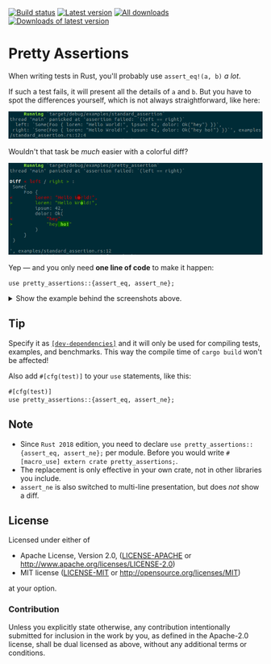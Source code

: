 [![Build status](https://travis-ci.org/colin-kiegel/rust-pretty-assertions.svg?branch=master)](https://travis-ci.org/colin-kiegel/rust-pretty-assertions)
[![Latest version](https://img.shields.io/crates/v/pretty-assertions.svg)](https://crates.io/crates/pretty-assertions)
[![All downloads](https://img.shields.io/crates/d/pretty-assertions.svg)](https://crates.io/crates/pretty-assertions)
[![Downloads of latest version](https://img.shields.io/crates/dv/pretty-assertions.svg)](https://crates.io/crates/pretty-assertions)

# Pretty Assertions

When writing tests in Rust, you'll probably use `assert_eq!(a, b)` _a lot_.

If such a test fails, it will present all the details of `a` and `b`. 
But you have to spot the differences yourself, which is not always straightforward,
like here:

![standard assertion](examples/standard_assertion.png)

Wouldn't that task be _much_ easier with a colorful diff?

![pretty assertion](examples/pretty_assertion.png)

Yep — and you only need **one line of code** to make it happen:

```rust,ignore
use pretty_assertions::{assert_eq, assert_ne};
```

<details>
<summary>Show the example behind the screenshots above.</summary>

```rust,ignore
// 1. add the `pretty_assertions` dependency to `Cargo.toml`.
// 2. insert this line at the top of each module, as needed
use pretty_assertions::{assert_eq, assert_ne};

fn main() {
    #[derive(Debug, PartialEq)]
    struct Foo {
        lorem: &'static str,
        ipsum: u32,
        dolor: Result<String, String>,
    }

    let x = Some(Foo { lorem: "Hello World!", ipsum: 42, dolor: Ok("hey".to_string())});
    let y = Some(Foo { lorem: "Hello Wrold!", ipsum: 42, dolor: Ok("hey ho!".to_string())});

    assert_eq!(x, y);
}
```
</details>

## Tip

Specify it as [`[dev-dependencies]`](http://doc.crates.io/specifying-dependencies.html#development-dependencies)
and it will only be used for compiling tests, examples, and benchmarks.
This way the compile time of `cargo build` won't be affected!

Also add `#[cfg(test)]` to your `use` statements, like this:

```rust,ignore
#[cfg(test)]
use pretty_assertions::{assert_eq, assert_ne};
```

## Note

* Since `Rust 2018` edition, you need to declare
  `use pretty_assertions::{assert_eq, assert_ne};` per module.
  Before you would write `#[macro_use] extern crate pretty_assertions;`.
* The replacement is only effective in your own crate, not in other libraries
  you include.
* `assert_ne` is also switched to multi-line presentation, but does _not_ show
  a diff.

## License

Licensed under either of

- Apache License, Version 2.0, ([LICENSE-APACHE](LICENSE-APACHE) or <http://www.apache.org/licenses/LICENSE-2.0>)
- MIT license ([LICENSE-MIT](LICENSE-MIT) or <http://opensource.org/licenses/MIT>)

at your option.

### Contribution

Unless you explicitly state otherwise, any contribution intentionally
submitted for inclusion in the work by you, as defined in the Apache-2.0
license, shall be dual licensed as above, without any additional terms or
conditions.
